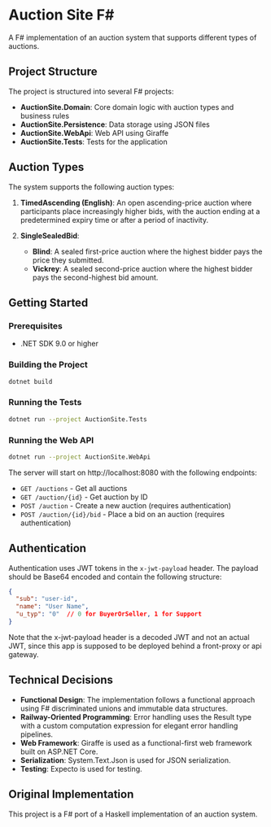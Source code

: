 # Auction Site F#

A F# implementation of an auction system that supports different types of auctions.

## Project Structure

The project is structured into several F# projects:

- **AuctionSite.Domain**: Core domain logic with auction types and business rules
- **AuctionSite.Persistence**: Data storage using JSON files
- **AuctionSite.WebApi**: Web API using Giraffe
- **AuctionSite.Tests**: Tests for the application

## Auction Types

The system supports the following auction types:

1. **TimedAscending (English)**: An open ascending-price auction where participants place increasingly higher bids, with the auction ending at a predetermined expiry time or after a period of inactivity.

2. **SingleSealedBid**:
   - **Blind**: A sealed first-price auction where the highest bidder pays the price they submitted.
   - **Vickrey**: A sealed second-price auction where the highest bidder pays the second-highest bid amount.

## Getting Started

### Prerequisites

- .NET SDK 9.0 or higher

### Building the Project

```bash
dotnet build
```

### Running the Tests

```bash
dotnet run --project AuctionSite.Tests
```

### Running the Web API

```bash
dotnet run --project AuctionSite.WebApi
```

The server will start on http://localhost:8080 with the following endpoints:

- `GET /auctions` - Get all auctions
- `GET /auction/{id}` - Get auction by ID
- `POST /auction` - Create a new auction (requires authentication)
- `POST /auction/{id}/bid` - Place a bid on an auction (requires authentication)

## Authentication

Authentication uses JWT tokens in the `x-jwt-payload` header. The payload should be Base64 encoded and contain the following structure:

```json
{
  "sub": "user-id",
  "name": "User Name",
  "u_typ": "0"  // 0 for BuyerOrSeller, 1 for Support
}
```

Note that the x-jwt-payload header is a decoded JWT and not an actual JWT, since this app is supposed to be deployed behind a front-proxy or api gateway.

## Technical Decisions

- **Functional Design**: The implementation follows a functional approach using F# discriminated unions and immutable data structures.
- **Railway-Oriented Programming**: Error handling uses the Result type with a custom computation expression for elegant error handling pipelines.
- **Web Framework**: Giraffe is used as a functional-first web framework built on ASP.NET Core.
- **Serialization**: System.Text.Json is used for JSON serialization.
- **Testing**: Expecto is used for testing.

## Original Implementation

This project is a F# port of a Haskell implementation of an auction system.
